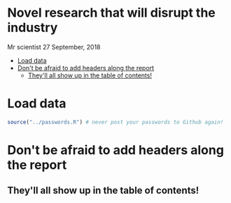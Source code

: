 Novel research that will disrupt the industry
================
Mr scientist
27 September, 2018

-   [Load data](#load-data)
-   [Don't be afraid to add headers along the report](#dont-be-afraid-to-add-headers-along-the-report)
    -   [They'll all show up in the table of contents!](#theyll-all-show-up-in-the-table-of-contents)

Load data
=========

``` r
source("../passwords.R") # never post your passwords to Github again!
```

Don't be afraid to add headers along the report
===============================================

They'll all show up in the table of contents!
---------------------------------------------
